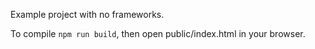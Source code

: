 Example project with no frameworks.

To compile `npm run build`, then open public/index.html in your browser.
